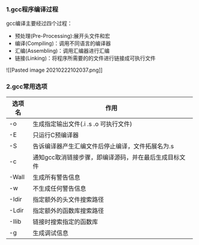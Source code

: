 ### 1.gcc程序编译过程

gcc编译主要经过四个过程：
- 预处理(Pre-Processing):展开头文件和宏
- 编译(Compiling)：调用不同语言的编译器
- 汇编(Assembling)：调用汇编器进行汇编
- 链接(Linking)：将程序所需要的的文件进行链接成可执行文件

![[Pasted image 20210222102037.png]]
### 2.gcc常用选项

选项名 | 作用
------------- |----------------
-o | 生成指定输出文件(.i .s .o 可执行文件)
-E | 只运行C预编译器
-S | 告诉编译器产生汇编文件后停止编译，文件拓展名为.s
-c | 通知gcc取消链接步骤，即编译源码，并在最后生成目标文件
-Wall | 生成所有警告信息
-w | 不生成任何警告信息
-Idir | 指定额外的头文件搜索路径
-Ldir | 指定额外的函数库搜索路径
-Ilib | 链接时搜索指定的函数库
-g | 生成调试信息